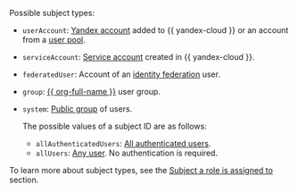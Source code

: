 Possible subject types: 
  
  * `userAccount`: [Yandex account](../../iam/concepts/users/accounts.md#passport) added to {{ yandex-cloud }} or an account from a [user pool](../../organization/concepts/user-pools.md).
  * `serviceAccount`: [Service account](../../iam/concepts/users/service-accounts.md) created in {{ yandex-cloud }}.
  * `federatedUser`: Account of an [identity federation](../../organization/concepts/add-federation.md) user.
  * `group`: [{{ org-full-name }}](../../organization/) user group.
  * `system`: [Public group](../../iam/concepts/access-control/public-group.md) of users.
    
    The possible values of a subject ID are as follows:

    * `allAuthenticatedUsers`: [All authenticated users](../../iam/concepts/access-control/public-group.md#allAuthenticatedUsers).
    * `allUsers`: [Any user](../../iam/concepts/access-control/public-group.md#allUsers). No authentication is required.

To learn more about subject types, see the [Subject a role is assigned to](../../iam/concepts/access-control/index.md#subject) section.